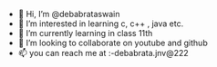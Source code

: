 - 👋 Hi, I’m @debabrataswain
- 👀 I’m interested in learning c, c++ , java etc.
- 🌱 I’m currently learning in class 11th
- 💞️ I’m looking to collaborate on youtube and github
- 📫 you can reach me at :-debabrata.jnv@222

<!---
debabratadeveloper1/debabratadeveloper1 is a ✨ special ✨ repository because its `README.md` (this file) appears on your GitHub profile.
You can click the Preview link to take a look at your changes.
--->
